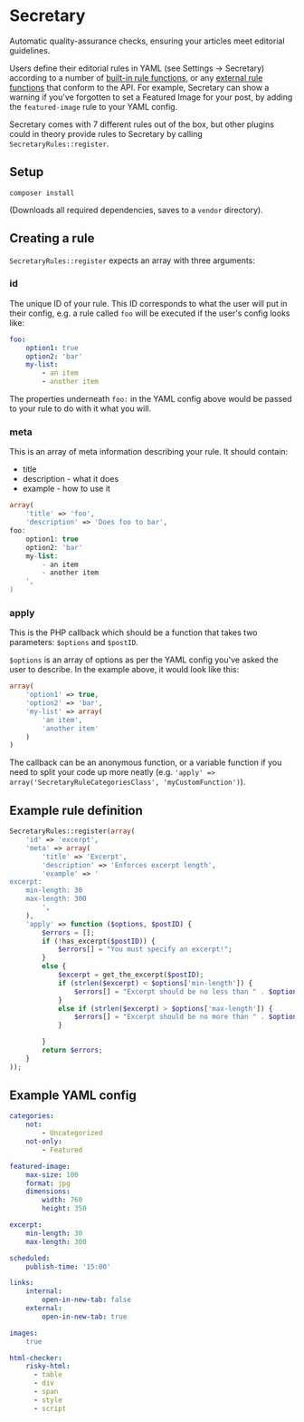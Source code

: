# Secretary

Automatic quality-assurance checks, ensuring your articles meet editorial guidelines.

Users define their editorial rules in YAML (see Settings -> Secretary) according to a number of [built-in rule functions](https://github.com/ChrisBAshton/secretary/tree/master/rules), or any [external rule functions](https://github.com/ChrisBAshton/secretary-rule-gallery-at-top) that conform to the API. For example, Secretary can show a warning if you've forgotten to set a Featured Image for your post, by adding the `featured-image` rule to your YAML config.

Secretary comes with 7 different rules out of the box, but other plugins could in theory provide rules to Secretary by calling `SecretaryRules::register`.

## Setup
`composer install`

(Downloads all required dependencies, saves to a `vendor` directory).

## Creating a rule

`SecretaryRules::register` expects an array with three arguments:

### id

The unique ID of your rule. This ID corresponds to what the user will put in their config, e.g. a rule called `foo` will be executed if the user's config looks like:

```yaml
foo:
    option1: true
    option2: 'bar'
    my-list:
        - an item
        - another item
```

The properties underneath `foo:` in the YAML config above would be passed to your rule to do with it what you will.

### meta

This is an array of meta information describing your rule. It should contain:

* title
* description - what it does
* example - how to use it

```php
array(
    'title' => 'foo',
    'description' => 'Does foo to bar',
foo:
    option1: true
    option2: 'bar'
    my-list:
        - an item
        - another item
    ',
)
```

### apply

This is the PHP callback which should be a function that takes two parameters: `$options` and `$postID`.

`$options` is an array of options as per the YAML config you've asked the user to describe. In the example above, it would look like this:

```php
array(
    'option1' => true,
    'option2' => 'bar',
    'my-list' => array(
        'an item',
        'another item'
    )
)
```

The callback can be an anonymous function, or a variable function if you need to split your code up more neatly (e.g. `'apply' => array('SecretaryRuleCategoriesClass', 'myCustomFunction')`).

## Example rule definition

```php
SecretaryRules::register(array(
    'id' => 'excerpt',
    'meta' => array(
        'title' => 'Excerpt',
        'description' => 'Enforces excerpt length',
        'example' => '
excerpt:
    min-length: 30
    max-length: 300
        ',
    ),
    'apply' => function ($options, $postID) {
        $errors = [];
        if (!has_excerpt($postID)) {
            $errors[] = "You must specify an excerpt!";
        }
        else {
            $excerpt = get_the_excerpt($postID);
            if (strlen($excerpt) < $options['min-length']) {
                $errors[] = "Excerpt should be no less than " . $options['min-length']. " characters in length. " . strlen($excerpt) . " characters detected.";
            }
            else if (strlen($excerpt) > $options['max-length']) {
                $errors[] = "Excerpt should be no more than " . $options['max-length']. " characters in length. " . strlen($excerpt) . " characters detected.";
            }

        }
        return $errors;
    }
));
```

## Example YAML config

```yaml
categories:
    not:
        - Uncategorized
    not-only:
        - Featured

featured-image:
    max-size: 100
    format: jpg
    dimensions:
        width: 760
        height: 350

excerpt:
    min-length: 30
    max-length: 300

scheduled:
    publish-time: '15:00'

links:
    internal:
        open-in-new-tab: false
    external:
        open-in-new-tab: true

images:
    true

html-checker:
    risky-html:
      - table
      - div
      - span
      - style
      - script
```
